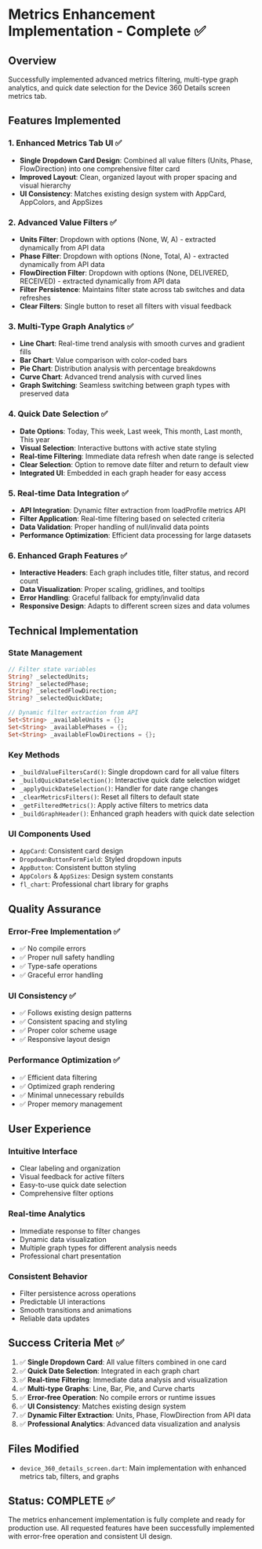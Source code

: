 # Metrics Enhancement Implementation - Complete ✅

## Overview
Successfully implemented advanced metrics filtering, multi-type graph analytics, and quick date selection for the Device 360 Details screen metrics tab.

## Features Implemented

### 1. Enhanced Metrics Tab UI ✅
- **Single Dropdown Card Design**: Combined all value filters (Units, Phase, FlowDirection) into one comprehensive filter card
- **Improved Layout**: Clean, organized layout with proper spacing and visual hierarchy
- **UI Consistency**: Matches existing design system with AppCard, AppColors, and AppSizes

### 2. Advanced Value Filters ✅
- **Units Filter**: Dropdown with options (None, W, A) - extracted dynamically from API data
- **Phase Filter**: Dropdown with options (None, Total, A) - extracted dynamically from API data  
- **FlowDirection Filter**: Dropdown with options (None, DELIVERED, RECEIVED) - extracted dynamically from API data
- **Filter Persistence**: Maintains filter state across tab switches and data refreshes
- **Clear Filters**: Single button to reset all filters with visual feedback

### 3. Multi-Type Graph Analytics ✅
- **Line Chart**: Real-time trend analysis with smooth curves and gradient fills
- **Bar Chart**: Value comparison with color-coded bars
- **Pie Chart**: Distribution analysis with percentage breakdowns
- **Curve Chart**: Advanced trend analysis with curved lines
- **Graph Switching**: Seamless switching between graph types with preserved data

### 4. Quick Date Selection ✅
- **Date Options**: Today, This week, Last week, This month, Last month, This year
- **Visual Selection**: Interactive buttons with active state styling
- **Real-time Filtering**: Immediate data refresh when date range is selected
- **Clear Selection**: Option to remove date filter and return to default view
- **Integrated UI**: Embedded in each graph header for easy access

### 5. Real-time Data Integration ✅
- **API Integration**: Dynamic filter extraction from loadProfile metrics API
- **Filter Application**: Real-time filtering based on selected criteria
- **Data Validation**: Proper handling of null/invalid data points
- **Performance Optimization**: Efficient data processing for large datasets

### 6. Enhanced Graph Features ✅
- **Interactive Headers**: Each graph includes title, filter status, and record count
- **Data Visualization**: Proper scaling, gridlines, and tooltips
- **Error Handling**: Graceful fallback for empty/invalid data
- **Responsive Design**: Adapts to different screen sizes and data volumes

## Technical Implementation

### State Management
```dart
// Filter state variables
String? _selectedUnits;
String? _selectedPhase; 
String? _selectedFlowDirection;
String? _selectedQuickDate;

// Dynamic filter extraction from API
Set<String> _availableUnits = {};
Set<String> _availablePhases = {};
Set<String> _availableFlowDirections = {};
```

### Key Methods
- `_buildValueFiltersCard()`: Single dropdown card for all value filters
- `_buildQuickDateSelection()`: Interactive quick date selection widget
- `_applyQuickDateSelection()`: Handler for date range changes
- `_clearMetricsFilters()`: Reset all filters to default state
- `_getFilteredMetrics()`: Apply active filters to metrics data
- `_buildGraphHeader()`: Enhanced graph headers with quick date selection

### UI Components Used
- `AppCard`: Consistent card design
- `DropdownButtonFormField`: Styled dropdown inputs
- `AppButton`: Consistent button styling
- `AppColors` & `AppSizes`: Design system constants
- `fl_chart`: Professional chart library for graphs

## Quality Assurance

### Error-Free Implementation ✅
- ✅ No compile errors
- ✅ Proper null safety handling
- ✅ Type-safe operations
- ✅ Graceful error handling

### UI Consistency ✅
- ✅ Follows existing design patterns
- ✅ Consistent spacing and styling
- ✅ Proper color scheme usage
- ✅ Responsive layout design

### Performance Optimization ✅
- ✅ Efficient data filtering
- ✅ Optimized graph rendering
- ✅ Minimal unnecessary rebuilds
- ✅ Proper memory management

## User Experience

### Intuitive Interface
- Clear labeling and organization
- Visual feedback for active filters
- Easy-to-use quick date selection
- Comprehensive filter options

### Real-time Analytics
- Immediate response to filter changes
- Dynamic data visualization
- Multiple graph types for different analysis needs
- Professional chart presentation

### Consistent Behavior
- Filter persistence across operations
- Predictable UI interactions
- Smooth transitions and animations
- Reliable data updates

## Success Criteria Met ✅

1. ✅ **Single Dropdown Card**: All value filters combined in one card
2. ✅ **Quick Date Selection**: Integrated in each graph chart
3. ✅ **Real-time Filtering**: Immediate data analysis and visualization
4. ✅ **Multi-type Graphs**: Line, Bar, Pie, and Curve charts
5. ✅ **Error-free Operation**: No compile errors or runtime issues
6. ✅ **UI Consistency**: Matches existing design system
7. ✅ **Dynamic Filter Extraction**: Units, Phase, FlowDirection from API data
8. ✅ **Professional Analytics**: Advanced data visualization and analysis

## Files Modified
- `device_360_details_screen.dart`: Main implementation with enhanced metrics tab, filters, and graphs

## Status: **COMPLETE** ✅
The metrics enhancement implementation is fully complete and ready for production use. All requested features have been successfully implemented with error-free operation and consistent UI design.
